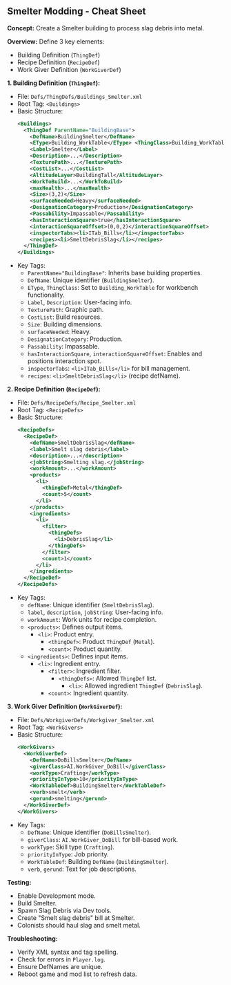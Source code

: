 
## Smelter Modding - Cheat Sheet

**Concept:** Create a Smelter building to process slag debris into metal.

**Overview:** Define 3 key elements:
- Building Definition (`ThingDef`)
- Recipe Definition (`RecipeDef`)
- Work Giver Definition (`WorkGiverDef`)

**1. Building Definition (`ThingDef`):**
   - File: `Defs/ThingDefs/Buildings_Smelter.xml`
   - Root Tag: `<Buildings>`
   - Basic Structure:
     ```xml
     <Buildings>
       <ThingDef ParentName="BuildingBase">
         <DefName>BuildingSmelter</DefName>
         <EType>Building_WorkTable</EType> <ThingClass>Building_WorkTable</ThingClass>
         <Label>Smelter</Label>
         <Description>...</Description>
         <TexturePath>...</TexturePath>
         <CostList>...</CostList>
         <AltitudeLayer>BuildingTall</AltitudeLayer>
         <WorkToBuild>...</WorkToBuild>
         <maxHealth>...</maxHealth>
         <Size>(3,2)</Size>
         <surfaceNeeded>Heavy</surfaceNeeded>
         <DesignationCategory>Production</DesignationCategory>
         <Passability>Impassable</Passability>
         <hasInteractionSquare>true</hasInteractionSquare>
         <interactionSquareOffset>(0,0,2)</interactionSquareOffset>
         <inspectorTabs><li>ITab_Bills</li></inspectorTabs>
         <recipes><li>SmeltDebrisSlag</li></recipes>
       </ThingDef>
     </Buildings>
     ```
   - Key Tags:
     - `ParentName="BuildingBase"`: Inherits base building properties.
     - `DefName`: Unique identifier (`BuildingSmelter`).
     - `EType`, `ThingClass`: Set to `Building_WorkTable` for workbench functionality.
     - `Label`, `Description`: User-facing info.
     - `TexturePath`: Graphic path.
     - `CostList`: Build resources.
     - `Size`: Building dimensions.
     - `surfaceNeeded`: Heavy.
     - `DesignationCategory`: Production.
     - `Passability`: Impassable.
     - `hasInteractionSquare`, `interactionSquareOffset`: Enables and positions interaction spot.
     - `inspectorTabs`: `<li>ITab_Bills</li>` for bill management.
     - `recipes`: `<li>SmeltDebrisSlag</li>` (recipe defName).

**2. Recipe Definition (`RecipeDef`):**
   - File: `Defs/RecipeDefs/Recipe_Smelter.xml`
   - Root Tag: `<RecipeDefs>`
   - Basic Structure:
     ```xml
     <RecipeDefs>
       <RecipeDef>
         <defName>SmeltDebrisSlag</defName>
         <label>Smelt slag debris</label>
         <description>...</description>
         <jobString>Smelting slag.</jobString>
         <workAmount>...</workAmount>
         <products>
           <li>
             <thingDef>Metal</thingDef>
             <count>5</count>
           </li>
         </products>
         <ingredients>
           <li>
             <filter>
               <thingDefs>
                 <li>DebrisSlag</li>
               </thingDefs>
             </filter>
             <count>1</count>
           </li>
         </ingredients>
       </RecipeDef>
     </RecipeDefs>
     ```
   - Key Tags:
     - `defName`: Unique identifier (`SmeltDebrisSlag`).
     - `label`, `description`, `jobString`: User-facing info.
     - `workAmount`: Work units for recipe completion.
     - `<products>`: Defines output items.
       - `<li>`: Product entry.
         - `<thingDef>`: Product `ThingDef` (`Metal`).
         - `<count>`: Product quantity.
     - `<ingredients>`: Defines input items.
       - `<li>`: Ingredient entry.
         - `<filter>`: Ingredient filter.
           - `<thingDefs>`: Allowed `ThingDef` list.
             - `<li>`: Allowed ingredient `ThingDef` (`DebrisSlag`).
         - `<count>`: Ingredient quantity.

**3. Work Giver Definition (`WorkGiverDef`):**
   - File: `Defs/WorkgiverDefs/Workgiver_Smelter.xml`
   - Root Tag: `<WorkGivers>`
   - Basic Structure:
     ```xml
     <WorkGivers>
       <WorkGiverDef>
         <DefName>DoBillsSmelter</DefName>
         <giverClass>AI.WorkGiver_DoBill</giverClass>
         <workType>Crafting</workType>
         <priorityInType>10</priorityInType>
         <WorkTableDef>BuildingSmelter</WorkTableDef>
         <verb>smelt</verb>
         <gerund>smelting</gerund>
       </WorkGiverDef>
     </WorkGivers>
     ```
   - Key Tags:
     - `DefName`: Unique identifier (`DoBillsSmelter`).
     - `giverClass`: `AI.WorkGiver_DoBill` for bill-based work.
     - `workType`: Skill type (`Crafting`).
     - `priorityInType`: Job priority.
     - `WorkTableDef`: Building `DefName` (`BuildingSmelter`).
     - `verb`, `gerund`: Text for job descriptions.

**Testing:**
- Enable Development mode.
- Build Smelter.
- Spawn Slag Debris via Dev tools.
- Create "Smelt slag debris" bill at Smelter.
- Colonists should haul slag and smelt metal.

**Troubleshooting:**
- Verify XML syntax and tag spelling.
- Check for errors in `Player.log`.
- Ensure DefNames are unique.
- Reboot game and mod list to refresh data.
```

